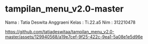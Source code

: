 # tampilan_menu_v2.0-master
Nama : Tatia Deswita Anggraeni
Kelas : Ti.22.a5
Nim : 312210478

https://github.com/tatiadeswitaa/tampilan_menu_v2.0-master/assets/129940568/a19e7cef-9f25-422c-9ea1-5a08e1e5d96e
